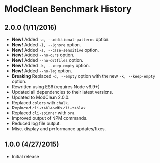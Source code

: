# ModClean Benchmark History

## 2.0.0 (1/11/2016)
* **New!** Added `-a, --additional-patterns` option.
* **New!** Added `-I, --ignore` option.
* **New!** Added `-s, --case-sensitive` option.
* **New!** Added `--no-dirs` option.
* **New!** Added `--no-dotfiles` option.
* **New!** Added `-k, --keep-empty` option.
* **New!** Added `--no-log` option.
* **Breaking** Replaced `-d, --empty` option with the new `-k, --keep-empty` option.
* Rewritten using ES6 (requires Node v6.9+)
* Updated all dependencies to their latest versions.
* Updated to ModClean 2.0.0.
* Replaced `colors` with `chalk`.
* Replaced `cli-table` with `cli-table2`.
* Replaced `cli-spinner` with `ora`.
* Improved output of NPM commands.
* Reduced log file output.
* Misc. display and performance updates/fixes.

## 1.0.0 (4/27/2015)
* Initial release
